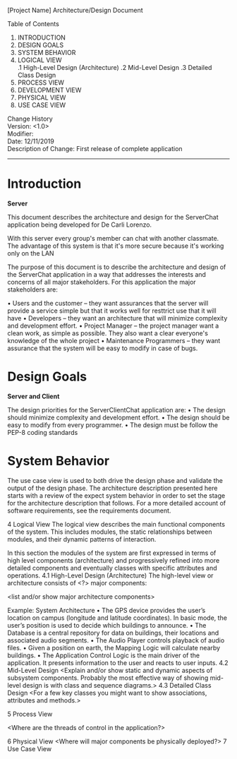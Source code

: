 [Project Name]
Architecture/Design Document


Table of Contents
1. INTRODUCTION
2.	DESIGN GOALS
3.	SYSTEM BEHAVIOR
4.	LOGICAL VIEW	  
.1	High-Level Design (Architecture)
.2	Mid-Level Design
.3	Detailed Class Design
5.	PROCESS VIEW
6.	DEVELOPMENT VIEW
7.	PHYSICAL VIEW
8.	USE CASE VIEW


Change History  
Version: <1.0>  
Modifier: <First version>  
Date: 12/11/2019  
Description of Change: First release of complete application
______________________________________________________

#	Introduction

**Server**

This document describes the architecture and design for the ServerChat application being developed for De Carli Lorenzo.

With this server every group's member can chat with another classmate. The advantage of this system is that it's more secure because it's working only on the LAN

The purpose of this document is to describe the architecture and design of the ServerChat application in a way that addresses the interests and concerns of all major stakeholders. For this application the major stakeholders are:

•	Users and the customer – they want assurances that the server will provide a service simple but that it works well for resttrict use that it will have
•	Developers – they want an architecture that will minimize complexity and development effort.
•	Project Manager – the project manager want a clean work, as simple as possible. They also want a clear everyone's knowledge of the whole project
•	Maintenance Programmers – they want assurance that the system will be easy to modify in case of bugs.

#	Design Goals

**Server and Client**

The design priorities for the ServerClientChat application are:
•	The design should minimize complexity and development effort.
•	The design should be easy to modify from every programmer.
• The design must be follow the PEP-8 coding standards

#	System Behavior
The use case view is used to both drive the design phase and validate the output of the design phase. The architecture description presented here starts with a review of the expect system behavior in order to set the stage for the architecture description that follows. For a more detailed account of software requirements, see the requirements document.

<brief description of system behavior>

4	Logical View
The logical view describes the main functional components of the system. This includes modules, the static relationships between modules, and their dynamic patterns of interaction.

In this section the modules of the system are first expressed in terms of high level components (architecture) and progressively refined into more detailed components and eventually classes with specific attributes and operations.
4.1	High-Level Design (Architecture)
The high-level view or architecture consists of <?> major components:

<list and/or show major architecture components>

Example:
System Architecture
•	The GPS device provides the user’s location on campus (longitude and latitude coordinates). In basic mode, the user’s position is used to decide which buildings to announce.
•	The Database is a central repository for data on buildings, their locations and associated audio segments.
•	The Audio Player controls playback of audio files.
•	Given a position on earth, the Mapping Logic will calculate nearby buildings.
•	The Application Control Logic is the main driver of the application. It presents information to the user and reacts to user inputs.
4.2	Mid-Level Design
<Explain and/or show static and dynamic aspects of subsystem components. Probably the most effective way of showing mid-level design is with class and sequence diagrams.>
4.3	Detailed Class Design
<For a few key classes you might want to show associations, attributes and methods.>

5	Process View

<Where are the threads of control in the application?>


6	Physical View
<Where will major components be physically deployed?>
7	Use Case View
<Sketch architecturally significant use cases.>
